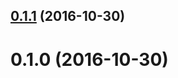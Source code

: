 <a name="0.1.1"></a>
## [0.1.1](https://github.com/nickmccurdy/karma-edge-launcher/compare/v0.1.0...v0.1.1) (2016-10-30)



<a name="0.1.0"></a>
# 0.1.0 (2016-10-30)
